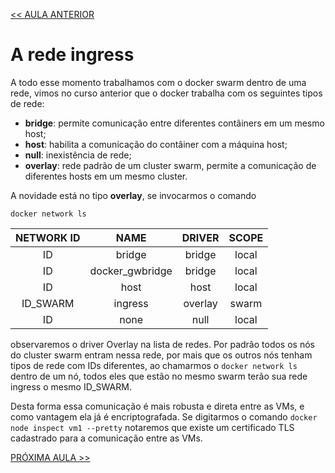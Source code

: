 [<< AULA ANTERIOR](https://github.com/pvreboucas/docker-swarm-orquestrador/blob/aula-05/aulas/04-servicos-globais.md)

# A rede ingress

A todo esse momento trabalhamos com o docker swarm dentro de uma rede, 
vimos no curso anterior que o docker trabalha com os seguintes tipos de rede:

* __bridge__: permite comunicação entre diferentes contâiners em um mesmo host;
* __host__: habilita a comunicação do contâiner com a máquina host;
* __null__: inexistência de rede;
* __overlay__: rede padrão de um cluster swarm, permite a comunicação de diferentes hosts em um mesmo cluster.

A novidade está no tipo **overlay**, se invocarmos o comando 

```docker network ls```

|   NETWORK ID  |        NAME        |    DRIVER    |    SCOPE    | 
| :-----------: | :----------------: | :----------: | :---------: |  
|       ID      |    bridge          |    bridge    |    local    | 
|       ID      |    docker_gwbridge |    bridge    |    local    | 
|       ID      |    host            |    host      |    local    | 
|   ID_SWARM    |    ingress         |    overlay   |    swarm    | 
|       ID      |    none            |    null      |    local    | 

observaremos o driver Overlay na lista de redes. Por padrão todos os nós do cluster swarm entram nessa rede, 
por mais que os outros nós tenham tipos de rede com IDs diferentes, ao chamarmos o ```docker network ls``` dentro de um nó,
todos eles que estão no mesmo swarm terão sua rede ingress o mesmo ID_SWARM.

Desta forma essa comunicação é mais robusta e direta entre as VMs, e como vantagem ela já é encriptografada.
Se digitarmos o comando ```docker node inspect vm1 --pretty``` notaremos que existe um certificado TLS cadastrado para a comunicação entre as VMs.

[PRÓXIMA AULA >>](https://github.com/pvreboucas/docker-swarm-orquestrador/blob/aula-06/aulas/03-service-discovery.md)

